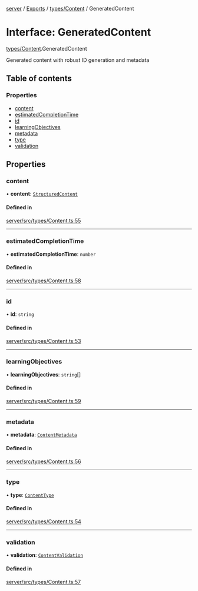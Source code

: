 [server](../README.md) / [Exports](../modules.md) / [types/Content](../modules/types_Content.md) / GeneratedContent

# Interface: GeneratedContent

[types/Content](../modules/types_Content.md).GeneratedContent

Generated content with robust ID generation and metadata

## Table of contents

### Properties

- [content](types_Content.GeneratedContent.md#content)
- [estimatedCompletionTime](types_Content.GeneratedContent.md#estimatedcompletiontime)
- [id](types_Content.GeneratedContent.md#id)
- [learningObjectives](types_Content.GeneratedContent.md#learningobjectives)
- [metadata](types_Content.GeneratedContent.md#metadata)
- [type](types_Content.GeneratedContent.md#type)
- [validation](types_Content.GeneratedContent.md#validation)

## Properties

### content

• **content**: [`StructuredContent`](../modules/types_Content.md#structuredcontent)

#### Defined in

[server/src/types/Content.ts:55](https://github.com/niklas-joh/french-learning-platform/blob/f88c80a984d39a715bd427891d156cc94cff3831/server/src/types/Content.ts#L55)

___

### estimatedCompletionTime

• **estimatedCompletionTime**: `number`

#### Defined in

[server/src/types/Content.ts:58](https://github.com/niklas-joh/french-learning-platform/blob/f88c80a984d39a715bd427891d156cc94cff3831/server/src/types/Content.ts#L58)

___

### id

• **id**: `string`

#### Defined in

[server/src/types/Content.ts:53](https://github.com/niklas-joh/french-learning-platform/blob/f88c80a984d39a715bd427891d156cc94cff3831/server/src/types/Content.ts#L53)

___

### learningObjectives

• **learningObjectives**: `string`[]

#### Defined in

[server/src/types/Content.ts:59](https://github.com/niklas-joh/french-learning-platform/blob/f88c80a984d39a715bd427891d156cc94cff3831/server/src/types/Content.ts#L59)

___

### metadata

• **metadata**: [`ContentMetadata`](types_Content.ContentMetadata.md)

#### Defined in

[server/src/types/Content.ts:56](https://github.com/niklas-joh/french-learning-platform/blob/f88c80a984d39a715bd427891d156cc94cff3831/server/src/types/Content.ts#L56)

___

### type

• **type**: [`ContentType`](../modules/types_Content.md#contenttype)

#### Defined in

[server/src/types/Content.ts:54](https://github.com/niklas-joh/french-learning-platform/blob/f88c80a984d39a715bd427891d156cc94cff3831/server/src/types/Content.ts#L54)

___

### validation

• **validation**: [`ContentValidation`](types_Content.ContentValidation.md)

#### Defined in

[server/src/types/Content.ts:57](https://github.com/niklas-joh/french-learning-platform/blob/f88c80a984d39a715bd427891d156cc94cff3831/server/src/types/Content.ts#L57)
